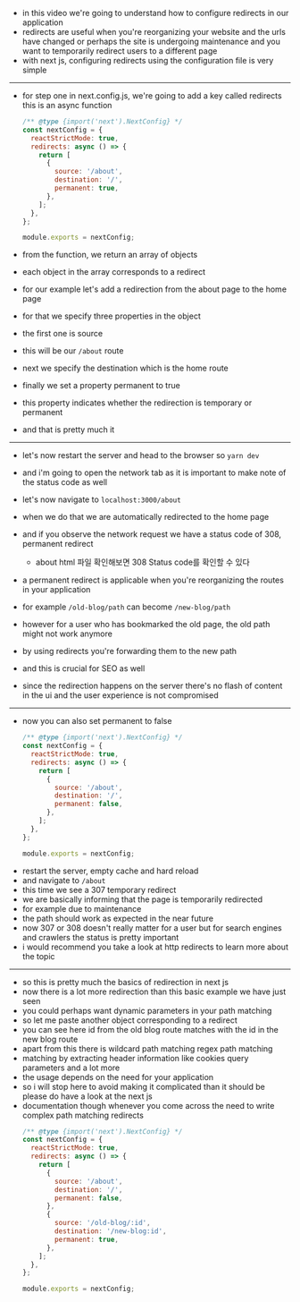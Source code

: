 - in this video we're going to understand how to configure redirects in our application
- redirects are useful when you're reorganizing your website and the urls have changed or perhaps the site is undergoing maintenance and you want to temporarily redirect users to a different page
- with next js, configuring redirects using the configuration file is very simple

---

- for step one in next.config.js, we're going to add a key called redirects this is an async function

  ```jsx
  /** @type {import('next').NextConfig} */
  const nextConfig = {
    reactStrictMode: true,
    redirects: async () => {
      return [
        {
          source: '/about',
          destination: '/',
          permanent: true,
        },
      ];
    },
  };

  module.exports = nextConfig;
  ```

- from the function, we return an array of objects
- each object in the array corresponds to a redirect
- for our example let's add a redirection from the about page to the home page
- for that we specify three properties in the object
- the first one is source
- this will be our `/about` route
- next we specify the destination which is the home route
- finally we set a property permanent to true
- this property indicates whether the redirection is temporary or permanent
- and that is pretty much it

---

- let's now restart the server and head to the browser so `yarn dev`
- and i'm going to open the network tab as it is important to make note of the status code as well
- let's now navigate to `localhost:3000/about`
- when we do that we are automatically redirected to the home page
- and if you observe the network request we have a status code of 308, permanent redirect

  - about html 파일 확인해보면 308 Status code를 확인할 수 있다

- a permanent redirect is applicable when you're reorganizing the routes in your application
- for example `/old-blog/path` can become `/new-blog/path`
- however for a user who has bookmarked the old page, the old path might not work anymore
- by using redirects you're forwarding them to the new path
- and this is crucial for SEO as well
- since the redirection happens on the server there's no flash of content in the ui and the user experience is not compromised

---

- now you can also set permanent to false
  ```jsx
  /** @type {import('next').NextConfig} */
  const nextConfig = {
    reactStrictMode: true,
    redirects: async () => {
      return [
        {
          source: '/about',
          destination: '/',
          permanent: false,
        },
      ];
    },
  };

  module.exports = nextConfig;
  ```
- restart the server, empty cache and hard reload
- and navigate to `/about`
- this time we see a 307 temporary redirect
- we are basically informing that the page is temporarily redirected
- for example due to maintenance
- the path should work as expected in the near future
- now 307 or 308 doesn't really matter for a user but for search engines and crawlers the status is pretty important
- i would recommend you take a look at http redirects to learn more about the topic

---

- so this is pretty much the basics of redirection in next js
- now there is a lot more redirection than this basic example we have just seen
- you could perhaps want dynamic parameters in your path matching
- so let me paste another object corresponding to a redirect
- you can see here id from the old blog route matches with the id in the new blog route
- apart from this there is wildcard path matching regex path matching
- matching by extracting header information like cookies query parameters and a lot more
- the usage depends on the need for your application
- so i will stop here to avoid making it complicated than it should be please do have a look at the next js
- documentation though whenever you come across the need to write complex path matching redirects
  ```jsx
  /** @type {import('next').NextConfig} */
  const nextConfig = {
    reactStrictMode: true,
    redirects: async () => {
      return [
        {
          source: '/about',
          destination: '/',
          permanent: false,
        },
        {
          source: '/old-blog/:id',
          destination: '/new-blog:id',
          permanent: true,
        },
      ];
    },
  };

  module.exports = nextConfig;
  ```
